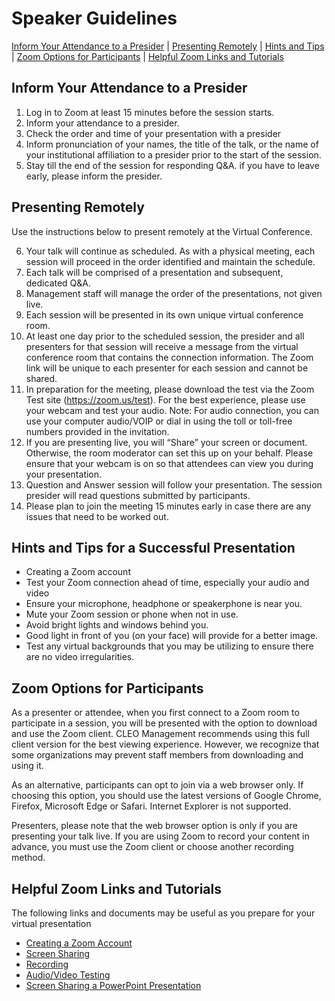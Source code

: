 # Speaker Guidelines
[Inform Your Attendance to a Presider](presentation-guidelines#section1) |
[Presenting Remotely](presentation-guidelines#section2) |
[Hints and Tips](presentation-guidelines#section3) |
[Zoom Options for Participants](presentation-guidelines#section4) |
[Helpful Zoom Links and Tutorials](presentation-guidelines#section5)

## <a name="section1"></a>Inform Your Attendance to a Presider
1.	Log in to Zoom at least 15 minutes before the session starts.
2.	Inform your attendance to a presider.
3.	Check the order and time of your presentation with a presider
4.	Inform pronunciation of your names, the title of the talk, or the name of your institutional affiliation to a presider prior to the start of the session.
5.	Stay till the end of the session for responding Q&A. if you have to leave early, please inform the presider.

## <a name="section2"></a>Presenting Remotely
Use the instructions below to present remotely at the Virtual Conference.

6.	Your talk will continue as scheduled. As with a physical meeting, each session will proceed in the order identified and maintain the schedule.
7.	Each talk will be comprised of a presentation and subsequent, dedicated Q&A. 
8.	Management staff will manage the order of the presentations, not given live.
9.	Each session will be presented in its own unique virtual conference room.
10.	At least one day prior to the scheduled session, the presider and all presenters for that session will receive a message from the virtual conference room that contains the connection information.  The Zoom link will be unique to each presenter for each session and cannot be shared. 
11.	In preparation for the meeting, please download the test via the Zoom Test site (https://zoom.us/test).  For the best experience, please use your webcam and test your audio.  Note:  For audio connection, you can use your computer audio/VOIP or dial in using the toll or toll-free numbers provided in the invitation. 
12.	If you are presenting live, you will “Share” your screen or document. Otherwise, the room moderator can set this up on your behalf. Please ensure that your webcam is on so that attendees can view you during your presentation.
13.	Question and Answer session will follow your presentation. The session presider will read questions submitted by participants.
14.	Please plan to join the meeting 15 minutes early in case there are any issues that need to be worked out.

## <a name="section3"></a>Hints and Tips for a Successful Presentation
  - Creating a Zoom account
  - Test your Zoom connection ahead of time, especially your audio and video
  - Ensure your microphone, headphone or speakerphone is near you. 
  - Mute your Zoom session or phone when not in use.
  - Avoid bright lights and windows behind you. 
  - Good light in front of you (on your face) will provide for a better image.
  - Test any virtual backgrounds that you may be utilizing to ensure there are no video irregularities.

## <a name="section4"></a>Zoom Options for Participants
As a presenter or attendee, when you first connect to a Zoom room to participate in a session, you will be presented with the option to download and use the Zoom client. CLEO Management recommends using this full client version for the best viewing experience. However, we recognize that some organizations may prevent staff members from downloading and using it.

As an alternative, participants can opt to join via a web browser only. If choosing this option, you should use the latest versions of Google Chrome, Firefox, Microsoft Edge or Safari. Internet Explorer is not supported.

Presenters, please note that the web browser option is only if you are presenting your talk live. If you are using Zoom to record your content in advance, you must use the Zoom client or choose another recording method.

## <a name="section5"></a>Helpful Zoom Links and Tutorials
The following links and documents may be useful as you prepare for your virtual presentation
  - [Creating a Zoom Account](https://zoom.us/signup)
  - [Screen Sharing](https://support.zoom.us/hc/en-us/articles/201362153-How-Do-I-Share-My-Screen-)
  - [Recording](https://support.zoom.us/hc/en-us/articles/201362473-Local-Recording)
  - [Audio/Video Testing](https://support.zoom.us/hc/en-us/articles/201362283-Testing-computer-or-device-audio)
  - [Screen Sharing a PowerPoint Presentation](https://support.zoom.us/hc/en-us/articles/203395347-Screen-Sharing-a-PowerPoint-Presentation)

